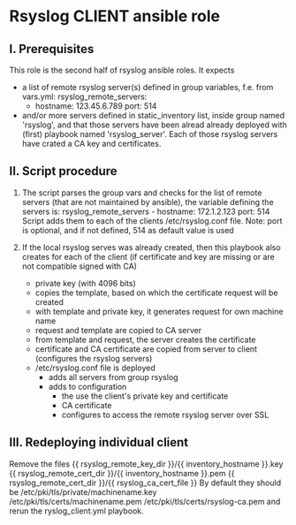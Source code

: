 # Rsyslog CLIENT ansible role

## I. Prerequisites

This role is the second half of rsyslog ansible roles. It expects
 - a list of remote rsyslog server(s) defined in group variables, f.e. from vars.yml:
     rsyslog_remote_servers:
      - hostname: 123.45.6.789
        port: 514
 - and/or more servers defined in static_inventory list, inside group named 'rsyslog',
   and that those servers have been alread already deployed with (first) playbook
   named 'rsyslog_server'.
   Each of those rsyslog servers have crated a CA key and certificates.

## II. Script procedure

1. The script parses the group vars and checks for the list of remote servers (that
   are not maintained by ansible), the variable defining the servers is:
     rsyslog_remote_servers
       - hostname: 172.1.2.123
         port: 514
   Script adds them to each of the clients /etc/rsyslog.conf file.
   Note: port is optional, and if not defined, 514 as default value is used

2. If the local rsyslog serves was already created, then this playbook also
   creates for each of the client
   (if certificate and key are missing or are not compatible signed with CA)
    - private key (with 4096 bits)
    - copies the template, based on which the certificate request will be created
    - with template and private key, it generates request for own machine name
    - request and template are copied to CA server
    - from template and request, the server creates the certificate
    - certificate and CA certificate are copied from server to client
   (configures the rsyslog servers)
    - /etc/rsyslog.conf file is deployed
      - adds all servers from group rsyslog 
      - adds to configuration
        - the use the client's private key and certificate
        - CA certificate
        - configures to access the remote rsyslog server over SSL

## III. Redeploying individual client

Remove the files
   {{ rsyslog_remote_key_dir }}/{{ inventory_hostname }}.key
   {{ rsyslog_remote_cert_dir }}/{{ inventory_hostname }}.pem
   {{ rsyslog_remote_cert_dir }}/{{ rsyslog_ca_cert_file }}
By default they should be
   /etc/pki/tls/private/machinename.key
   /etc/pki/tls/certs/machinename.pem
   /etc/pki/tls/certs/rsyslog-ca.pem
and rerun the ryslog_client.yml playbook.

